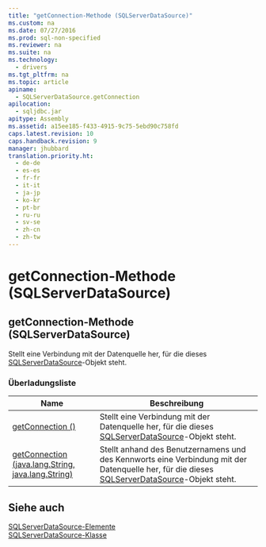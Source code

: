 ```yaml
---
title: "getConnection-Methode (SQLServerDataSource)"
ms.custom: na
ms.date: 07/27/2016
ms.prod: sql-non-specified
ms.reviewer: na
ms.suite: na
ms.technology: 
  - drivers
ms.tgt_pltfrm: na
ms.topic: article
apiname: 
  - SQLServerDataSource.getConnection
apilocation: 
  - sqljdbc.jar
apitype: Assembly
ms.assetid: a15ee185-f433-4915-9c75-5ebd90c758fd
caps.latest.revision: 10
caps.handback.revision: 9
manager: jhubbard
translation.priority.ht: 
  - de-de
  - es-es
  - fr-fr
  - it-it
  - ja-jp
  - ko-kr
  - pt-br
  - ru-ru
  - sv-se
  - zh-cn
  - zh-tw
---
```

# getConnection-Methode (SQLServerDataSource)
    
## getConnection\-Methode \(SQLServerDataSource\)  
 Stellt eine Verbindung mit der Datenquelle her, für die dieses [SQLServerDataSource](../content/SQLServerDataSource-Class.md)\-Objekt steht.  
  
### Überladungsliste  
  
|Name|Beschreibung|  
|----------|------------------|  
|[getConnection \(\)](../content/getConnection-Method---.md)|Stellt eine Verbindung mit der Datenquelle her, für die dieses [SQLServerDataSource](../content/SQLServerDataSource-Class.md)\-Objekt steht.|  
|[getConnection \(java.lang.String, java.lang.String\)](../content/getConnection-Method--java.lang.String--java.lang.String-.md)|Stellt anhand des Benutzernamens und des Kennworts eine Verbindung mit der Datenquelle her, für die dieses [SQLServerDataSource](../content/SQLServerDataSource-Class.md)\-Objekt steht.|  
  
## Siehe auch  
 [SQLServerDataSource-Elemente](../content/SQLServerDataSource-Members.md)   
 [SQLServerDataSource-Klasse](../content/SQLServerDataSource-Class.md)  
  
  
